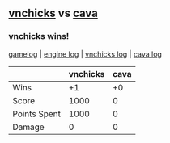 ## [vnchicks](<../../vnchicks/README.md>) vs [cava](<../../cava/README.md>)
### vnchicks wins!

[gamelog](<gamelog.json>) | [engine log](<engine>) | [vnchicks log](<vnchicks>) | [cava log](<cava>)

|              | vnchicks | cava |
| ------------ | -------- | ---- |
| Wins         |       +1 |   +0 |
| Score        |     1000 |    0 |
| Points Spent |     1000 |    0 |
| Damage       |        0 |    0 |
